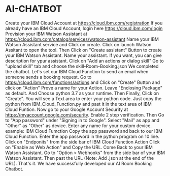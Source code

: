 # AI-CHATBOT
Create your IBM Cloud Account at https://cloud.ibm.com/registration If you already have an IBM Cloud Account, login here https://cloud.ibm.com/login
Provision your IBM Watson Assistant at https://cloud.ibm.com/catalog/services/watson-assistant Name your IBM Watson Assistant service and Click on create.
Click on launch Watson Assitant to open the tool.
Then Click on "Create assistant" Button to create your IBM Watson Assistant.
Name your assistant. If you want, you can give description for ypur assistant.
Click on "Add an actions or dialog skill"
Go to "upload skill" tab and choose the skill-Room-Booking.json
We completed the chatbot. Let's set our IBM Cloud Function to send an email when someone sends a booking request. Go to https://cloud.ibm.com/functions/actions and Click on "Create" Button and click on "Action"
Prove a name for your Action. Leave "Enclosing Package" as default. And Choose python 3.7 as your runtime. Then Finally, Click on "Create".
You will see a Text area to enter your python code. Just copy the python from IBM_Cloud_Function.py and past it in the text area of IBM Cloud Funtion.
Now go to your Google Account Security at https://myaccount.google.com/security. Enable 2 step verification. Then Go to "App password" under "Signing in to Google".
Select "Mail" as app and "Other" as "Other" as device. Enter any name for your custom device. example: IBM Cloud Fumction
Copy the app password and back to our IBM Cloud Function. Enter the app password in the python program on 10 line.
Click on "Endponits" from the side bar of IBM Cloud Function Action Click on "Enable as Web Action" and Copy the URL.
Come Back to your IBM Watson Assistant. Go to "Option > Webhooks" from the side bar of your IBM Watson Assistant. Then past the URL (Note: Add .json at the end of the URL).
That's it. We have successfully developed our AI Room Booking Chatbot.

